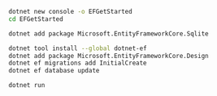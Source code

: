 ```bash
dotnet new console -o EFGetStarted
cd EFGetStarted
```

```bash
dotnet add package Microsoft.EntityFrameworkCore.Sqlite
```

```bash
dotnet tool install --global dotnet-ef
dotnet add package Microsoft.EntityFrameworkCore.Design
dotnet ef migrations add InitialCreate
dotnet ef database update
```

```bash
dotnet run
```
